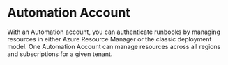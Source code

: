 # Automation Account
With an Automation account, you can authenticate runbooks by managing resources in either Azure Resource Manager or the classic deployment model. One Automation Account can manage resources across all regions and subscriptions for a given tenant.
